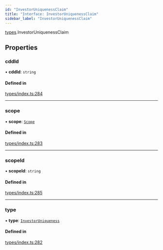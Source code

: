 ```yaml
---
id: "InvestorUniquenessClaim"
title: "Interface: InvestorUniquenessClaim"
sidebar_label: "InvestorUniquenessClaim"
---
```


[types](../../../modules/Types/Types.md).InvestorUniquenessClaim

## Properties

### cddId

• **cddId**: `string`

#### Defined in

[types/index.ts:284](https://github.com/PolymeshAssociation/polymesh-sdk/blob/95e180d28/src/types/index.ts#L284)

___

### scope

• **scope**: [`Scope`](../Scope/Scope.md)

#### Defined in

[types/index.ts:283](https://github.com/PolymeshAssociation/polymesh-sdk/blob/95e180d28/src/types/index.ts#L283)

___

### scopeId

• **scopeId**: `string`

#### Defined in

[types/index.ts:285](https://github.com/PolymeshAssociation/polymesh-sdk/blob/95e180d28/src/types/index.ts#L285)

___

### type

• **type**: [`InvestorUniqueness`](../../../enums/Types/ClaimType/ClaimType.md#investoruniqueness)

#### Defined in

[types/index.ts:282](https://github.com/PolymeshAssociation/polymesh-sdk/blob/95e180d28/src/types/index.ts#L282)
